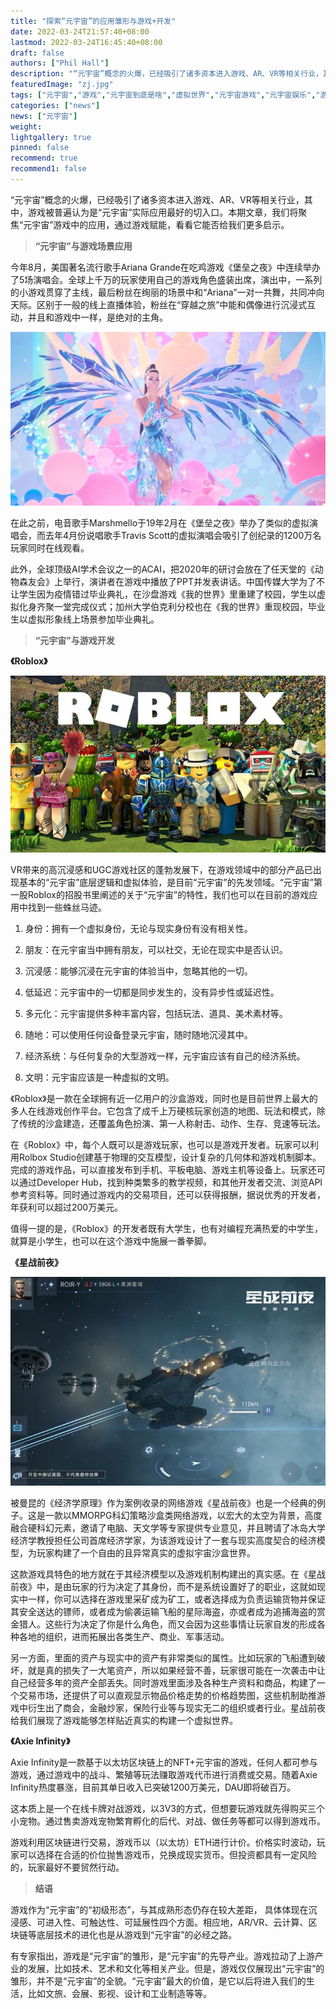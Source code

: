 ```yaml
---
title: "探索“元宇宙”的应用雏形与游戏+开发"
date: 2022-03-24T21:57:40+08:00
lastmod: 2022-03-24T16:45:40+08:00
draft: false
authors: ["Phil Hall"]
description: "“元宇宙”概念的火爆，已经吸引了诸多资本进入游戏、AR、VR等相关行业，其中，游戏被普遍认为是“元宇宙”实际应用最好的切入口。本期文章，我们将聚焦“元宇宙”游戏中的应用，通过游戏赋能，看看它能否给我们更多启示。"
featuredImage: "zj.jpg"
tags: ["元宇宙","游戏","元宇宙到底是啥","虚拟世界","元宇宙游戏","元宇宙娱乐","游戏场景应用"]
categories: ["news"]
news: ["元宇宙"]
weight: 
lightgallery: true
pinned: false
recommend: true
recommend1: false
---
```



“元宇宙”概念的火爆，已经吸引了诸多资本进入游戏、AR、VR等相关行业，其中，游戏被普遍认为是“元宇宙”实际应用最好的切入口。本期文章，我们将聚焦“元宇宙”游戏中的应用，通过游戏赋能，看看它能否给我们更多启示。



> **“元宇宙”与游戏场景应用**

今年8月，美国著名流行歌手Ariana Grande在吃鸡游戏《堡垒之夜》中连续举办了5场演唱会。全球上千万的玩家使用自己的游戏角色盛装出席，演出中，一系列的小游戏贯穿了主线，最后粉丝在绚丽的场景中和“Ariana”一对一共舞，共同冲向天际。区别于一般的线上直播体验，粉丝在“穿越之旅”中能和偶像进行沉浸式互动，并且和游戏中一样，是绝对的主角。

![元宇宙于游戏应用场景](zj.jpg)



在此之前，电音歌手Marshmello于19年2月在《堡垒之夜》举办了类似的虚拟演唱会，而去年4月份说唱歌手Travis Scott的虚拟演唱会吸引了创纪录的1200万名玩家同时在线观看。

此外，全球顶级AI学术会议之一的ACAI，把2020年的研讨会放在了任天堂的《动物森友会》上举行，演讲者在游戏中播放了PPT并发表讲话。中国传媒大学为了不让学生因为疫情错过毕业典礼，在沙盘游戏《我的世界》里重建了校园，学生以虚拟化身齐聚一堂完成仪式；加州大学伯克利分校也在《我的世界》重现校园，毕业生以虚拟形象线上场景参加毕业典礼。



> **“元宇宙”与游戏开发**

**《Roblox》**

![元宇宙于游戏应用场景](rob.jpg)



VR带来的高沉浸感和UGC游戏社区的蓬勃发展下，在游戏领域中的部分产品已出现基本的“元宇宙”底层逻辑和虚拟体验，是目前“元宇宙”的先发领域。“元宇宙”第一股Roblox的招股书里阐述的关于“元宇宙”的特性，我们也可以在目前的游戏应用中找到一些蛛丝马迹。

1. 身份：拥有一个虚拟身份，无论与现实身份有没有相关性。

2. 朋友：在元宇宙当中拥有朋友，可以社交，无论在现实中是否认识。

3. 沉浸感：能够沉浸在元宇宙的体验当中，忽略其他的一切。

4. 低延迟：元宇宙中的一切都是同步发生的，没有异步性或延迟性。

5. 多元化：元宇宙提供多种丰富内容，包括玩法、道具、美术素材等。

6. 随地：可以使用任何设备登录元宇宙，随时随地沉浸其中。

7. 经济系统：与任何复杂的大型游戏一样，元宇宙应该有自己的经济系统。

8. 文明：元宇宙应该是一种虚拟的文明。

   

《Roblox》是一款在全球拥有近一亿用户的沙盒游戏，同时也是目前世界上最大的多人在线游戏创作平台。它包含了成千上万硬核玩家创造的地图、玩法和模式，除了传统的沙盒建造，还覆盖角色扮演、第一人称射击、动作、生存、竞速等玩法。

在《Roblox》中，每个人既可以是游戏玩家，也可以是游戏开发者。玩家可以利用Rolbox Studio创建基于物理的交互模型，设计复杂的几何体和游戏机制脚本。完成的游戏作品，可以直接发布到手机、平板电脑、游戏主机等设备上。玩家还可以通过Developer Hub，找到种类繁多的教学视频，和其他开发者交流、浏览API参考资料等。同时通过游戏内的交易项目，还可以获得报酬，据说优秀的开发者，年获利可以超过200万美元。

值得一提的是，《Roblox》的开发者既有大学生，也有对编程充满热爱的中学生，就算是小学生，也可以在这个游戏中施展一番拳脚。



**《星战前夜》** 

![元宇宙于游戏应用场景](xz.jpg)



被曼昆的《经济学原理》作为案例收录的网络游戏《星战前夜》也是一个经典的例子。这是一款以MMORPG科幻策略沙盒类网络游戏，以宏大的太空为背景，高度融合硬科幻元素，邀请了电脑、天文学等专家提供专业意见，并且聘请了冰岛大学经济学教授担任公司首席经济学家，为该游戏设计了一套与现实高度契合的经济模型，为玩家构建了一个自由的且异常真实的虚拟宇宙沙盒世界。

这款游戏具特色的地方就在于其经济模型以及游戏机制构建出的真实感。在《星战前夜》中，是由玩家的行为决定了其身份，而不是系统设置好了的职业，这就如现实中一样，你可以选择在游戏里采矿成为矿工，或者选择成为负责运输货物并保证其安全送达的镖师，或者成为偷袭运输飞船的星际海盗，亦或者成为追捕海盗的赏金猎人。这些行为决定了你是什么角色，而又会因为这些事情让玩家自发的形成各种各地的组织，进而拓展出各类生产、商业、军事活动。

另一方面，里面的资产与现实中的资产有非常类似的属性。比如玩家的飞船遭到破坏，就是真的损失了一大笔资产，所以如果经营不善，玩家很可能在一次袭击中让自己经营多年的资产全部丢失。同时游戏里面涉及各种生产资料和商品，构建了一个交易市场，还提供了可以直观显示物品价格走势的价格趋势图，这些机制助推游戏中衍生出了商会，金融炒家，保险行业等与现实无二的组织或者行业。星战前夜给我们展现了游戏能够怎样贴近真实的构建一个虚拟世界。



**《Axie Infinity》**

Axie Infinity是一款基于以太坊区块链上的NFT+元宇宙的游戏，任何人都可参与游戏，通过游戏中的战斗、繁殖等玩法赚取游戏代币进行消费或交易。随着Axie Infinity热度暴涨，目前其单日收入已突破1200万美元，DAU即将破百万。

这本质上是一个在线卡牌对战游戏，以3V3的方式，但想要玩游戏就先得购买三个小宠物。通过售卖游戏宠物繁育孵化的后代、对战、做任务等都可以得到游戏币。

游戏利用区块链进行交易，游戏币以（以太坊）ETH进行计价。价格实时波动，玩家可以选择在合适的价位抛售游戏币，兑换成现实货币。但投资都具有一定风险的，玩家最好不要贸然行动。



> **结语**

游戏作为“元宇宙”的“初级形态”，与其成熟形态仍存在较大差距， 具体体现在沉浸感、可进入性、可触达性、可延展性四个方面。相应地，AR/VR、云计算、区块链等底层技术的进化也是从游戏到“元宇宙”的必经之路。

有专家指出，游戏是“元宇宙”的雏形，是“元宇宙”的先导产业。游戏拉动了上游产业的发展，比如技术、艺术和文化等相关产业。但是，游戏仅仅展现出“元宇宙”的雏形，并不是“元宇宙”的全貌。“元宇宙”最大的价值，是它以后将进入我们的生活，比如文旅、会展、影视、设计和工业制造等等。